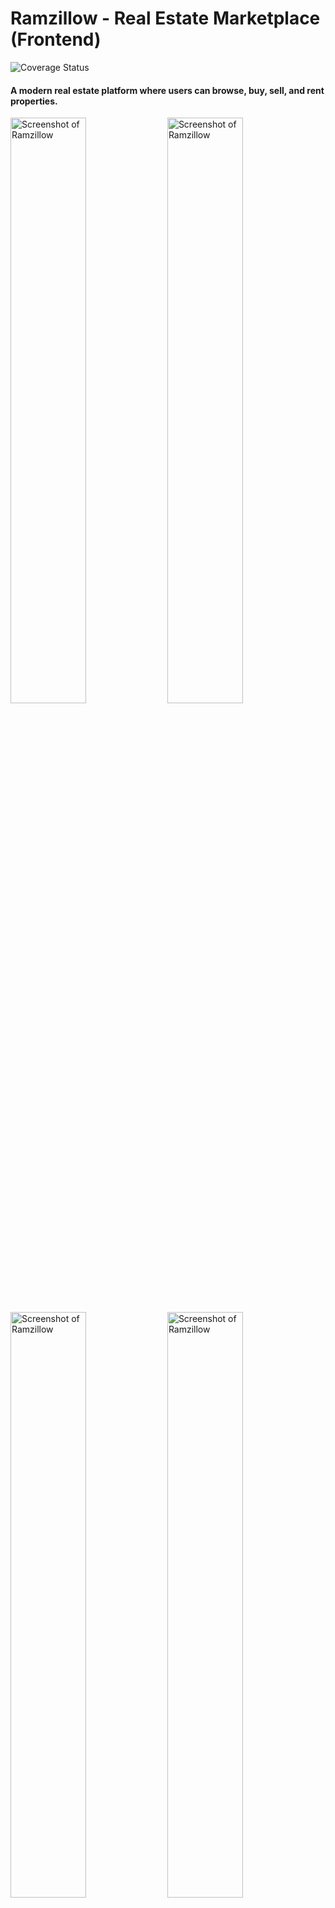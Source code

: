 # Ramzillow - Real Estate Marketplace (Frontend)

![Coverage Status](https://coveralls.io/repos/github/ramzikarkoub/React-Real-Estate-App/badge.svg?branch=main)

#### A modern real estate platform where users can browse, buy, sell, and rent properties.

<img src="/public/Screenshot1.png" alt="Screenshot of Ramzillow" style="width:49%;"/>
<img src="/public/Screenshot2.png" alt="Screenshot of Ramzillow" style="width:49%;"/>
<img src="/public/Screenshot3.png" alt="Screenshot of Ramzillow" style="width:49%;"/>
<img src="/public/Screenshot4.png" alt="Screenshot of Ramzillow" style="width:49%;"/>

## Description

Ramzillow is a **React-based real estate platform** where users can **search for properties, list their own properties, and manage their listings**. The frontend provides an **intuitive UI with a fast and responsive design**.

## Table of Contents

- [Technologies Used](#technologiesused)
- [Features](#features)
- [Wireframe & Design](#design)
- [Project Next Steps](#nextsteps)
- [Deployed App](#deployment)
- [About the Author](#author)

## <a name="technologiesused"></a>Technologies Used

- **React.js** (Component-based architecture)
- **React Router** (Navigation)
- **Context API** (State Management)
- **Axios** (API requests)
- **CSS3 & Tailwind CSS** (Styling)
- **Cloudinary** (Image uploads)

## <a name="features"></a>Features

### ✅ Users can:

✔ **Search for properties** using filters (location, price range, bedrooms, type).  
✔ **List their own properties** for sale or rent, with image uploads.  
✔ **Edit or delete their own listings** from the **dashboard**.  
✔ **Secure login and registration** with JWT authentication.  
✔ **View property details** on a separate page.

## <a name="design"></a>Wireframe & Design

- **Inspiration:** Modern real estate platforms like Zillow and Redfin.
- **Design:** Clean and professional, using **Poppins font** and a **blue, gray, and gold color palette**.

## <a name="nextsteps"></a>Project Next Steps

🚀 **Upcoming Features:**

- ✅ **Favorite Listings**: Users can save properties for later.
- ✅ **User Messaging System**: Direct contact between buyers and sellers.
- ✅ **Google Maps API**: Display property locations on an interactive map.
- ✅ **Dark Mode**: UI toggle for light/dark themes.

## <a name="deployment"></a>Deployed Link

🔗 **Live Site:** [Ramzillow](https://ramzillow-ramzikarkoubs-projects.vercel.app/)  
🔗 **GitHub Repository - Backend:** [GitHub Repo](https://github.com/ramzikarkoub/Real-Estate---Node-Express-MongoDB)

### **Run Locally**

```sh
git clone https://github.com/ramzikarkoub/React---Real-Estate-App.git
cd frontend
npm install
npm run dev
```
